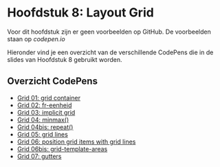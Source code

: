 # Hoofdstuk 8: Layout Grid
Voor dit hoofdstuk zijn er geen voorbeelden op GitHub. De voorbeelden staan op *codepen.io*

Hieronder vind je een overzicht van de verschillende CodePens die in de slides van Hoofdstuk 8 gebruikt worden.

## Overzicht CodePens

- [Grid 01: grid container](https://codepen.io/plauwaer/pen/KOvGYq)
- [Grid 02: fr-eenheid](https://codepen.io/plauwaer/pen/ymzzjg)
- [Grid 03: implicit grid](https://codepen.io/plauwaer/pen/KOXyoQ)
- [Grid 04: minmax()](https://codepen.io/plauwaer/pen/PMJOMK)
- [Grid 04bis: repeat()](https://codepen.io/plauwaer/pen/gOYgPbW)
- [Grid 05: grid lines](https://codepen.io/plauwaer/pen/gVGNXr)
- [Grid 06: position grid items with grid lines](https://codepen.io/plauwaer/pen/YmrJaR)
- [Grid 06bis: grid-template-areas](https://codepen.io/plauwaer/pen/bGbgpMG)
- [Grid 07: gutters](https://codepen.io/plauwaer/pen/GVMaxe)
